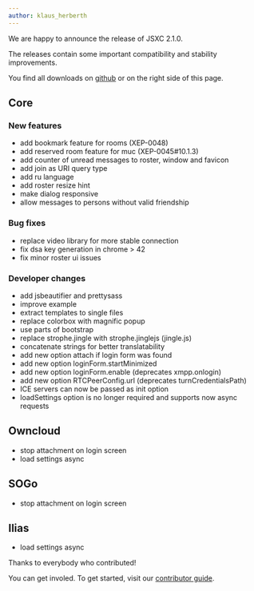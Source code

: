 ```yaml
---
author: klaus_herberth
---
```


We are happy to announce the release of JSXC 2.1.0.

The releases contain some important compatibility and stability improvements.

You find all downloads on [github](https://github.com/jsxc/) or on the right side of this page.

## Core

### New features

- add bookmark feature for rooms (XEP-0048)
- add reserved room feature for muc (XEP-0045#10.1.3)
- add counter of unread messages to roster, window and favicon
- add join as URI query type
- add ru language
- add roster resize hint
- make dialog responsive
- allow messages to persons without valid friendship

### Bug fixes

- replace video library for more stable connection
- fix dsa key generation in chrome > 42
- fix minor roster ui issues


### Developer changes

- add jsbeautifier and prettysass
- improve example
- extract templates to single files
- replace colorbox with magnific popup
- use parts of bootstrap
- replace strophe.jingle with strophe.jinglejs (jingle.js)
- concatenate strings for better translatability
- add new option attach if login form was found
- add new option loginForm.startMinimized
- add new option loginForm.enable (deprecates xmpp.onlogin)
- add new option RTCPeerConfig.url (deprecates turnCredentialsPath)
- ICE servers can now be passed as init option
- loadSettings option is no longer required and supports now async requests


## Owncloud

- stop attachment on login screen
- load settings async


## SOGo

- stop attachment on login screen

## Ilias

- load settings async


Thanks to everybody who contributed!

You can get involed. To get started, visit our [contributor guide](https://github.com/jsxc/jsxc/wiki/Contributor-Guide).
